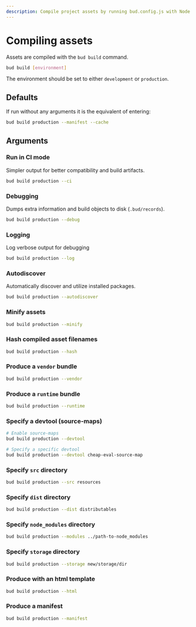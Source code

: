 ```yaml
---
description: Compile project assets by running bud.config.js with Node.
---
```


# Compiling assets

Assets are compiled with the `bud build` command.

```sh
bud build [environment]
```

The environment should be set to either `development` or `production`.

## Defaults

If run without any arguments it is the equivalent of entering:

```sh
bud build production --manifest --cache
```

## Arguments

### Run in CI mode

Simpler output for better compatibility and build artifacts.

```sh
bud build production --ci
```

### Debugging

Dumps extra information and build objects to disk (`.bud/records`).

```sh
bud build production --debug
```

### Logging

Log verbose output for debugging

```sh
bud build production --log
```

### Autodiscover

Automatically discover and utilize installed packages.

```sh
bud build production --autodiscover
```

### Minify assets

```sh
bud build production --minify
```

### Hash compiled asset filenames

```sh
bud build production --hash
```

### Produce a `vendor` bundle

```sh
bud build production --vendor
```

### Produce a `runtime` bundle

```sh
bud build production --runtime
```

### Specify a devtool (source-maps)

```sh
# Enable source-maps
bud build production --devtool

# Specify a specific devtool
bud build production --devtool cheap-eval-source-map
```

### Specify `src` directory

```sh
bud build production --src resources
```

### Specify `dist` directory

```sh
bud build production --dist distributables
```

### Specify `node_modules` directory

```sh
bud build production --modules ../path-to-node_modules
```

### Specify `storage` directory

```sh
bud build production --storage new/storage/dir
```

### Produce with an html template

```sh
bud build production --html
```

### Produce a manifest

```sh
bud build production --manifest
```
